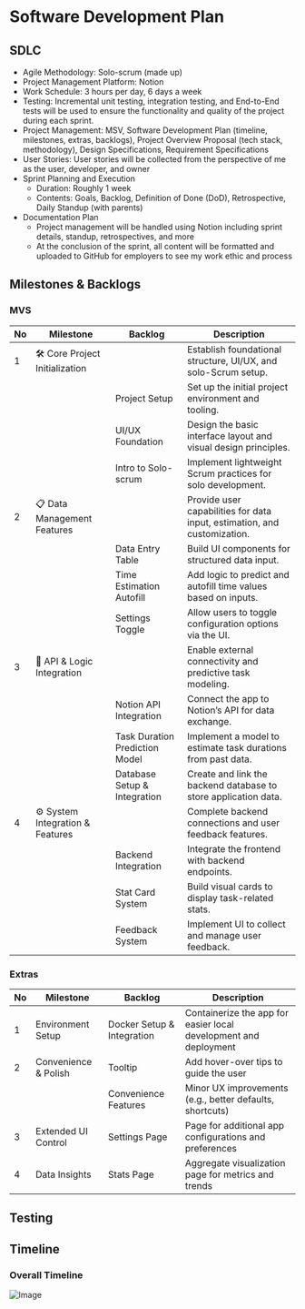 # Software Development Plan

## SDLC
* Agile Methodology: Solo-scrum (made up)
* Project Management Platform: Notion
* Work Schedule: 3 hours per day, 6 days a week
* Testing: Incremental unit testing, integration testing, and End-to-End tests will be used to ensure the functionality and quality of the project during each sprint.
* Project Management: MSV, Software Development Plan (timeline, milestones, extras, backlogs), Project Overview Proposal (tech stack, methodology), Design Specifications, Requirement Specifications
* User Stories: User stories will be collected from the perspective of me as the user, developer, and owner
* Sprint Planning and Execution
  * Duration: Roughly 1 week
  * Contents: Goals, Backlog, Definition of Done (DoD), Retrospective, Daily Standup (with parents)
* Documentation Plan
  * Project management will be handled using Notion including sprint details, standup, retrospectives, and more
  * At the conclusion of the sprint, all content will be formatted and uploaded to GitHub for employers to see my work ethic and process


## Milestones & Backlogs
### MVS
| No | Milestone                           | Backlog                          | Description                                                                 |
|----|-------------------------------------|----------------------------------|-----------------------------------------------------------------------------|
| 1  | 🛠️ Core Project Initialization     |                                  | Establish foundational structure, UI/UX, and solo-Scrum setup.              |
|    |                                     | Project Setup                    | Set up the initial project environment and tooling.                         |
|    |                                     | UI/UX Foundation                 | Design the basic interface layout and visual design principles.             |
|    |                                     | Intro to Solo-scrum             | Implement lightweight Scrum practices for solo development.                 |
| 2  | 📋 Data Management Features         |                                  | Provide user capabilities for data input, estimation, and customization.    |
|    |                                     | Data Entry Table                 | Build UI components for structured data input.                              |
|    |                                     | Time Estimation Autofill         | Add logic to predict and autofill time values based on inputs.              |
|    |                                     | Settings Toggle                  | Allow users to toggle configuration options via the UI.                     |
| 3  | 🔌 API & Logic Integration          |                                  | Enable external connectivity and predictive task modeling.                  |
|    |                                     | Notion API Integration           | Connect the app to Notion’s API for data exchange.                          |
|    |                                     | Task Duration Prediction Model   | Implement a model to estimate task durations from past data.                |
|    |                                     | Database Setup & Integration     | Create and link the backend database to store application data.             |
| 4  | ⚙️ System Integration & Features   |                                  | Complete backend connections and user feedback features.                    |
|    |                                     | Backend Integration              | Integrate the frontend with backend endpoints.                              |
|    |                                     | Stat Card System                 | Build visual cards to display task-related stats.                           |
|    |                                     | Feedback System                  | Implement UI to collect and manage user feedback.                           |

### Extras
| No | Milestone              | Backlog                    | Description                                                       |
|----|------------------------|----------------------------|-------------------------------------------------------------------|
| 1  | Environment Setup      | Docker Setup & Integration | Containerize the app for easier local development and deployment  |
| 2  | Convenience & Polish   | Tooltip                    | Add hover-over tips to guide the user                             |
|    |                        | Convenience Features       | Minor UX improvements (e.g., better defaults, shortcuts)          |
| 3  | Extended UI Control    | Settings Page              | Page for additional app configurations and preferences            |
| 4  | Data Insights          | Stats Page                 | Aggregate visualization page for metrics and trends               |


## Testing

## Timeline
### Overall Timeline
![Image](https://github.com/user-attachments/assets/5905611c-830d-4978-80b4-14303449f898)
